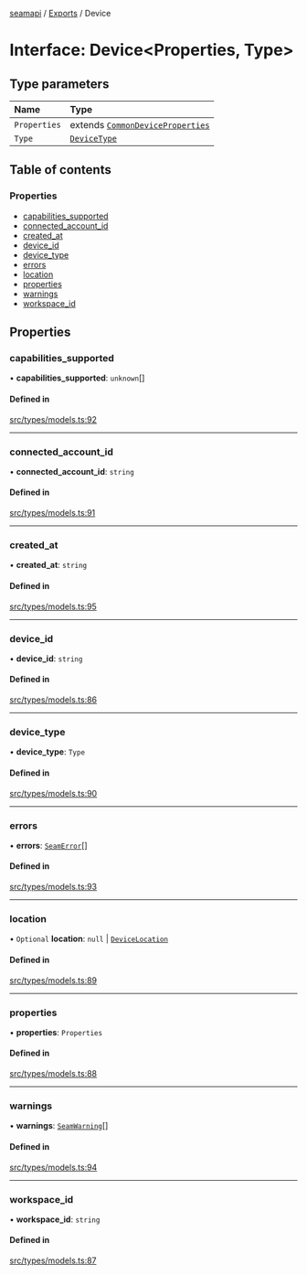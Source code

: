 [seamapi](../README.md) / [Exports](../modules.md) / Device

# Interface: Device<Properties, Type\>

## Type parameters

| Name | Type |
| :------ | :------ |
| `Properties` | extends [`CommonDeviceProperties`](../modules.md#commondeviceproperties) |
| `Type` | [`DeviceType`](../modules.md#devicetype) |

## Table of contents

### Properties

- [capabilities\_supported](Device.md#capabilities_supported)
- [connected\_account\_id](Device.md#connected_account_id)
- [created\_at](Device.md#created_at)
- [device\_id](Device.md#device_id)
- [device\_type](Device.md#device_type)
- [errors](Device.md#errors)
- [location](Device.md#location)
- [properties](Device.md#properties)
- [warnings](Device.md#warnings)
- [workspace\_id](Device.md#workspace_id)

## Properties

### capabilities\_supported

• **capabilities\_supported**: `unknown`[]

#### Defined in

[src/types/models.ts:92](https://github.com/seamapi/javascript/blob/main/src/types/models.ts#L92)

___

### connected\_account\_id

• **connected\_account\_id**: `string`

#### Defined in

[src/types/models.ts:91](https://github.com/seamapi/javascript/blob/main/src/types/models.ts#L91)

___

### created\_at

• **created\_at**: `string`

#### Defined in

[src/types/models.ts:95](https://github.com/seamapi/javascript/blob/main/src/types/models.ts#L95)

___

### device\_id

• **device\_id**: `string`

#### Defined in

[src/types/models.ts:86](https://github.com/seamapi/javascript/blob/main/src/types/models.ts#L86)

___

### device\_type

• **device\_type**: `Type`

#### Defined in

[src/types/models.ts:90](https://github.com/seamapi/javascript/blob/main/src/types/models.ts#L90)

___

### errors

• **errors**: [`SeamError`](SeamError.md)[]

#### Defined in

[src/types/models.ts:93](https://github.com/seamapi/javascript/blob/main/src/types/models.ts#L93)

___

### location

• `Optional` **location**: ``null`` \| [`DeviceLocation`](../modules.md#devicelocation)

#### Defined in

[src/types/models.ts:89](https://github.com/seamapi/javascript/blob/main/src/types/models.ts#L89)

___

### properties

• **properties**: `Properties`

#### Defined in

[src/types/models.ts:88](https://github.com/seamapi/javascript/blob/main/src/types/models.ts#L88)

___

### warnings

• **warnings**: [`SeamWarning`](SeamWarning.md)[]

#### Defined in

[src/types/models.ts:94](https://github.com/seamapi/javascript/blob/main/src/types/models.ts#L94)

___

### workspace\_id

• **workspace\_id**: `string`

#### Defined in

[src/types/models.ts:87](https://github.com/seamapi/javascript/blob/main/src/types/models.ts#L87)
